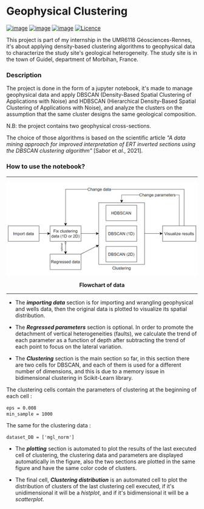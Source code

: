 # Geophysical Clustering
[![image](https://img.shields.io/badge/Colab-F9AB00?style=for-the-badge&logo=googlecolab&color=525252)](https://colab.research.google.com/drive/1qCE6w2-7PCDF0WveEpQGEKVzMP3pViT3?usp=drive_link)
[![image](https://img.shields.io/badge/LinkedIn-0077B5?style=for-the-badge&logo=linkedin&logoColor=white)](https://www.linkedin.com/in/issam-souassi-74916114a/)
[![image](https://img.shields.io/badge/GitHub-100000?style=for-the-badge&logo=github&logoColor=white
)](https://github.com/issamsouassi/Geophysical_Clustering.git)
[![Licence](https://img.shields.io/github/license/Ileriayo/markdown-badges?style=for-the-badge)](./LICENSE)

  This project is part of my internship in the UMR6118 Géosciences-Rennes, it's about applying density-based clustering algorithms to geophysical data to characterize the study site's geological heterogeneity. The study site is in the town of Guidel, department of Morbihan, France.

### Description
  The project is done in the form of a jupyter notebook, it's made to manage geophysical data and apply DBSCAN (Density-Based Spatial Clustering of Applications with Noise) and HDBSCAN (Hierarchical Density-Based Spatial Clustering of Applications with Noise), and analyze the clusters on the assumption that the same cluster designs the same geological composition. 

  N.B: the project contains two geophysical cross-sections.
  
  The choice of those algorithms is based on the scientific article _"A data mining approach for improved interpretation of ERT inverted sections using the DBSCAN clustering algorithm"_ [Sabor et _al_., 2021].

### How to use the notebook?

___

![image](Flowchart_Data.png)
<p align="center"><strong>
Flowchart of data
</strong></p>

___

- The _**importing data**_ section is for importing and wrangling geophysical and wells data, then the original data is plotted to visualize its spatial distribution.

- The _**Regressed parameters**_ section is optional. In order to promote the detachment of vertical heterogeneities (faults), we calculate the trend of each parameter as a function of depth after subtracting the trend of each point to focus on the lateral variation. 

- The _**Clustering**_ section is the main section so far, in this section there are two cells for DBSCAN, and each of them is used for a different number of dimensions, and this is due to a memory issue in bidimensional clustering in Scikit-Learn library.

The clustering cells contain the parameters of clustering at the beginning of each cell :
```{python}
eps = 0.008
min_sample = 1000
```
The same for the clustering data :
```{python}
dataset_DB = ['mgl_norm']
```
- The _**plotting**_ section is automated to plot the results of the last executed cell of clustering, the clustering data and parameters are displayed automatically in the figure, also the two sections are plotted in the same figure and have the same color code of clusters.

- The final cell, _**Clustering distribution**_ is an automated cell to plot the distribution of clusters of the last clustering cell executed, if it's unidimensional it will be a _histplot_, and if it's bidimensional it will be a _scatterplot_.

